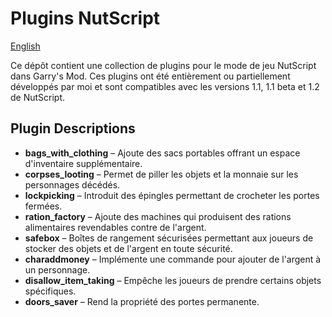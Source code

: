 # Plugins NutScript

[English](https://github.com/abel-witz/Nutscript-Plugins/blob/main/readme-en.md)

Ce dépôt contient une collection de plugins pour le mode de jeu NutScript dans Garry's Mod. Ces plugins ont été entièrement ou partiellement développés par moi et sont compatibles avec les versions 1.1, 1.1 beta et 1.2 de NutScript.

## Plugin Descriptions

- **bags_with_clothing** – Ajoute des sacs portables offrant un espace d'inventaire supplémentaire.
- **corpses_looting** – Permet de piller les objets et la monnaie sur les personnages décédés.
- **lockpicking** – Introduit des épingles permettant de crocheter les portes fermées.
- **ration_factory** – Ajoute des machines qui produisent des rations alimentaires revendables contre de l'argent.
- **safebox** – Boîtes de rangement sécurisées permettant aux joueurs de stocker des objets et de l'argent en toute sécurité.
- **charaddmoney** – Implémente une commande pour ajouter de l'argent à un personnage.
- **disallow_item_taking** – Empêche les joueurs de prendre certains objets spécifiques.
- **doors_saver** – Rend la propriété des portes permanente.
